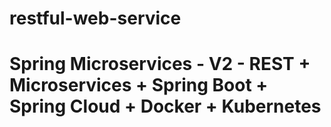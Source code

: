 # restful-web-service
<h1>Spring Microservices - V2 - REST + Microservices + Spring Boot + Spring Cloud + Docker + Kubernetes</h1>